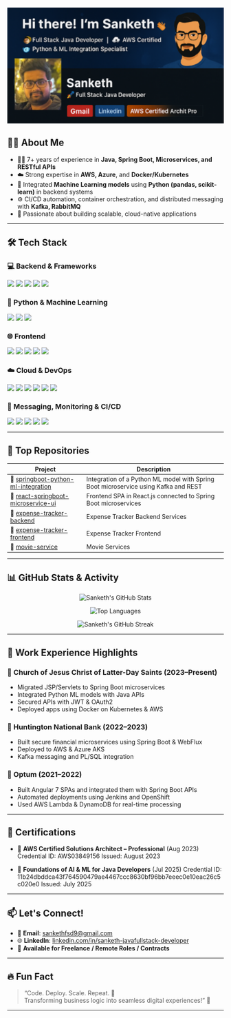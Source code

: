 <p align="center">
  <img src="sanketh-github-facebanner.png" width="1000" alt="Sanketh's GitHub Banner" />
</p>

## 🧑‍💻 About Me

- 👨‍💻 7+ years of experience in **Java, Spring Boot, Microservices, and RESTful APIs**
- ☁️ Strong expertise in **AWS, Azure**, and **Docker/Kubernetes**
- 🧠 Integrated **Machine Learning models** using **Python (pandas, scikit-learn)** in backend systems
- ⚙️ CI/CD automation, container orchestration, and distributed messaging with **Kafka, RabbitMQ**
- 💬 Passionate about building scalable, cloud-native applications

---

## 🛠️ Tech Stack

### 💻 Backend & Frameworks
<p>
  <img src="https://img.shields.io/badge/Java-ED8B00?style=flat-square&logo=java&logoColor=white" />
  <img src="https://img.shields.io/badge/Spring_Boot-6DB33F?style=flat-square&logo=spring-boot&logoColor=white" />
  <img src="https://img.shields.io/badge/Hibernate-59666C?style=flat-square&logo=hibernate&logoColor=white" />
  <img src="https://img.shields.io/badge/Microservices-blue?style=flat-square" />
  <img src="https://img.shields.io/badge/PL/SQL-CC2927?style=flat-square&logo=oracle&logoColor=white" />
</p>

### 🐍 Python & Machine Learning
<p>
  <img src="https://img.shields.io/badge/Python-3776AB?style=flat-square&logo=python&logoColor=white" />
  <img src="https://img.shields.io/badge/Pandas-150458?style=flat-square&logo=pandas&logoColor=white" />
  <img src="https://img.shields.io/badge/scikit--learn-F7931E?style=flat-square&logo=scikit-learn&logoColor=white" />
</p>

### 🌐 Frontend
<p>
  <img src="https://img.shields.io/badge/React-20232A?style=flat-square&logo=react&logoColor=61DAFB" />
  <img src="https://img.shields.io/badge/Angular-DD0031?style=flat-square&logo=angular&logoColor=white" />
  <img src="https://img.shields.io/badge/HTML5-E34F26?style=flat-square&logo=html5&logoColor=white" />
  <img src="https://img.shields.io/badge/CSS3-1572B6?style=flat-square&logo=css3&logoColor=white" />
  <img src="https://img.shields.io/badge/Bootstrap-563D7C?style=flat-square&logo=bootstrap&logoColor=white" />
</p>

### ☁️ Cloud & DevOps
<p>
  <img src="https://img.shields.io/badge/AWS-232F3E?style=flat-square&logo=amazon-aws&logoColor=white" />
  <img src="https://img.shields.io/badge/Azure-0078D4?style=flat-square&logo=microsoft-azure&logoColor=white" />
  <img src="https://img.shields.io/badge/Docker-2496ED?style=flat-square&logo=docker&logoColor=white" />
  <img src="https://img.shields.io/badge/Kubernetes-326CE5?style=flat-square&logo=kubernetes&logoColor=white" />
  <img src="https://img.shields.io/badge/Jenkins-D24939?style=flat-square&logo=jenkins&logoColor=white" />
  <img src="https://img.shields.io/badge/OpenShift-EE0000?style=flat-square&logo=red-hat-open-shift&logoColor=white" />
</p>

### 🔗 Messaging, Monitoring & CI/CD
<p>
  <img src="https://img.shields.io/badge/Kafka-231F20?style=flat-square&logo=apache-kafka&logoColor=white" />
  <img src="https://img.shields.io/badge/RabbitMQ-FF6600?style=flat-square&logo=rabbitmq&logoColor=white" />
  <img src="https://img.shields.io/badge/PostgreSQL-336791?style=flat-square&logo=postgresql&logoColor=white" />
  <img src="https://img.shields.io/badge/Git-F05032?style=flat-square&logo=git&logoColor=white" />
  <img src="https://img.shields.io/badge/Maven-C71A36?style=flat-square&logo=apache-maven&logoColor=white" />
</p>

---

## 📁 Top Repositories

| Project | Description |
|--------|-------------|
| 🔗 [springboot-python-ml-integration](https://github.com/Sankethsankuri/springboot-python-ml-integration) | Integration of a Python ML model with Spring Boot microservice using Kafka and REST |
| 🔗 [react-springboot-microservice-ui](https://github.com/Sankethsankuri/react-springboot-microservice-ui) | Frontend SPA in React.js connected to Spring Boot microservices |
| 🔗 [expense-tracker-backend](https://github.com/Sankethsankuri/expense-tracker-backend) | Expense Tracker Backend Services |
| 🔗 [expense-tracker-frontend](https://github.com/Sankethsankuri/expense-tracker-frontend) | Expense Tracker Frontend |
| 🔗 [movie-service](https://github.com/Sankethsankuri/movie-service) | Movie Services |

---

## 📊 GitHub Stats & Activity

<p align="center">
  <img src="https://github-readme-stats.vercel.app/api?username=Sankethsankuri&show_icons=true&theme=tokyonight&hide_border=true" alt="Sanketh's GitHub Stats" />
</p>

<p align="center">
  <img src="https://github-readme-stats.vercel.app/api/top-langs/?username=Sankethsankuri&layout=compact&theme=tokyonight&hide_border=true" alt="Top Languages" />
</p>

<p align="center">
  <img src="https://github-readme-streak-stats.herokuapp.com/?user=Sankethsankuri&theme=tokyonight&hide_border=true" alt="Sanketh's GitHub Streak" />
</p>

---

## 🧾 Work Experience Highlights

### 💼 Church of Jesus Christ of Latter-Day Saints (2023–Present)
- Migrated JSP/Servlets to Spring Boot microservices
- Integrated Python ML models with Java APIs
- Secured APIs with JWT & OAuth2
- Deployed apps using Docker on Kubernetes & AWS

### 💼 Huntington National Bank (2022–2023)
- Built secure financial microservices using Spring Boot & WebFlux
- Deployed to AWS & Azure AKS
- Kafka messaging and PL/SQL integration

### 💼 Optum (2021–2022)
- Built Angular 7 SPAs and integrated them with Spring Boot APIs
- Automated deployments using Jenkins and OpenShift
- Used AWS Lambda & DynamoDB for real-time processing

---

## 📜 Certifications

- 🏅 **AWS Certified Solutions Architect – Professional** (Aug 2023)
Credential ID: AWS03849156
Issued: August 2023 

- 🤖 **Foundations of AI & ML for Java Developers** (Jul 2025)
Credential ID: 11b24dbddca43f764590479ae4467ccc8630bf96bb7eeec0e10eac26c5c020e0
Issued: July 2025

---

## 📫 Let's Connect!

- 📧 **Email**: sankethfsd9@gmail.com  
- 🌐 **LinkedIn**: [linkedin.com/in/sanketh-javafullstack-developer](http://linkedin.com/in/sanketh-javafullstack-developer)  
- 💼 **Available for Freelance / Remote Roles / Contracts**

---

## 🔥 Fun Fact

> “Code. Deploy. Scale. Repeat. 🔁  
> Transforming business logic into seamless digital experiences!” 🚀

---

